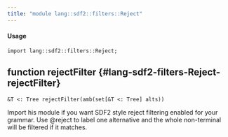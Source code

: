 ```yaml
---
title: "module lang::sdf2::filters::Reject"
---
```


#### Usage

`import lang::sdf2::filters::Reject;`


## function rejectFilter {#lang-sdf2-filters-Reject-rejectFilter}

```rascal
&T <: Tree rejectFilter(amb(set[&T <: Tree] alts))

```

 Import his module if you want SDF2 style reject filtering enabled for your grammar. Use @reject to
label one alternative and the whole non-terminal will be filtered if it matches.

